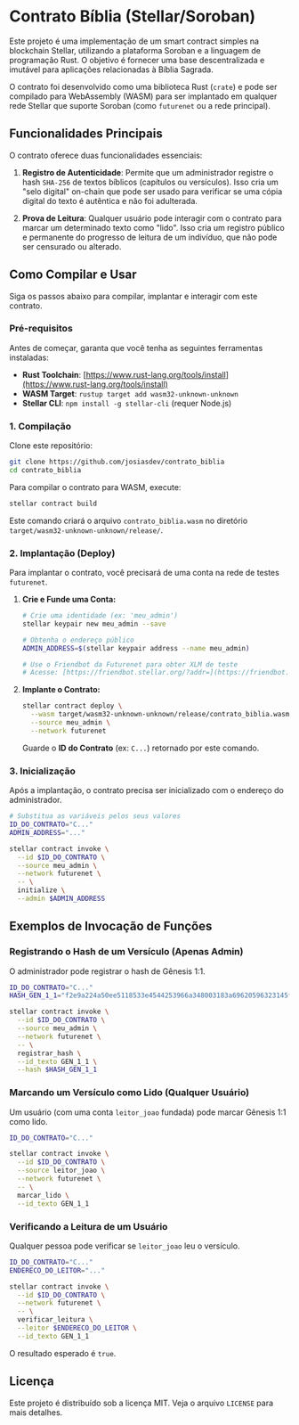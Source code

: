 # Contrato Bíblia (Stellar/Soroban)

Este projeto é uma implementação de um smart contract simples na blockchain Stellar, utilizando a plataforma Soroban e a linguagem de programação Rust. O objetivo é fornecer uma base descentralizada e imutável para aplicações relacionadas à Bíblia Sagrada.

O contrato foi desenvolvido como uma biblioteca Rust (`crate`) e pode ser compilado para WebAssembly (WASM) para ser implantado em qualquer rede Stellar que suporte Soroban (como `futurenet` ou a rede principal).

## Funcionalidades Principais

O contrato oferece duas funcionalidades essenciais:

1.  **Registro de Autenticidade**: Permite que um administrador registre o hash `SHA-256` de textos bíblicos (capítulos ou versículos). Isso cria um "selo digital" on-chain que pode ser usado para verificar se uma cópia digital do texto é autêntica e não foi adulterada.

2.  **Prova de Leitura**: Qualquer usuário pode interagir com o contrato para marcar um determinado texto como "lido". Isso cria um registro público e permanente do progresso de leitura de um indivíduo, que não pode ser censurado ou alterado.

## Como Compilar e Usar

Siga os passos abaixo para compilar, implantar e interagir com este contrato.

### Pré-requisitos

Antes de começar, garanta que você tenha as seguintes ferramentas instaladas:

* **Rust Toolchain**: [https://www.rust-lang.org/tools/install](https://www.rust-lang.org/tools/install)
* **WASM Target**: `rustup target add wasm32-unknown-unknown`
* **Stellar CLI**: `npm install -g stellar-cli` (requer Node.js)

### 1. Compilação
Clone este repositório:
```bash
git clone https://github.com/josiasdev/contrato_biblia
cd contrato_biblia
```

Para compilar o contrato para WASM, execute:

```bash
stellar contract build
```

Este comando criará o arquivo `contrato_biblia.wasm` no diretório `target/wasm32-unknown-unknown/release/`.

### 2. Implantação (Deploy)

Para implantar o contrato, você precisará de uma conta na rede de testes `futurenet`.

1.  **Crie e Funde uma Conta:**
    ```bash
    # Crie uma identidade (ex: 'meu_admin')
    stellar keypair new meu_admin --save

    # Obtenha o endereço público
    ADMIN_ADDRESS=$(stellar keypair address --name meu_admin)

    # Use o Friendbot da Futurenet para obter XLM de teste
    # Acesse: [https://friendbot.stellar.org/?addr=](https://friendbot.stellar.org/?addr=)<SEU_ENDERECO_AQUI>&network=futurenet
    ```

2.  **Implante o Contrato:**
    ```bash
    stellar contract deploy \
      --wasm target/wasm32-unknown-unknown/release/contrato_biblia.wasm \
      --source meu_admin \
      --network futurenet
    ```
    Guarde o **ID do Contrato** (ex: `C...`) retornado por este comando.

### 3. Inicialização

Após a implantação, o contrato precisa ser inicializado com o endereço do administrador.

```bash
# Substitua as variáveis pelos seus valores
ID_DO_CONTRATO="C..."
ADMIN_ADDRESS="..." 

stellar contract invoke \
  --id $ID_DO_CONTRATO \
  --source meu_admin \
  --network futurenet \
  -- \
  initialize \
  --admin $ADMIN_ADDRESS
```

## Exemplos de Invocação de Funções

### Registrando o Hash de um Versículo (Apenas Admin)

O administrador pode registrar o hash de Gênesis 1:1.

```bash
ID_DO_CONTRATO="C..."
HASH_GEN_1_1="f2e9a224a50ee5118533e4544253966a348003183a69620596323145f15a201b"

stellar contract invoke \
  --id $ID_DO_CONTRATO \
  --source meu_admin \
  --network futurenet \
  -- \
  registrar_hash \
  --id_texto GEN_1_1 \
  --hash $HASH_GEN_1_1
```

### Marcando um Versículo como Lido (Qualquer Usuário)

Um usuário (com uma conta `leitor_joao` fundada) pode marcar Gênesis 1:1 como lido.

```bash
ID_DO_CONTRATO="C..."

stellar contract invoke \
  --id $ID_DO_CONTRATO \
  --source leitor_joao \
  --network futurenet \
  -- \
  marcar_lido \
  --id_texto GEN_1_1
```

### Verificando a Leitura de um Usuário

Qualquer pessoa pode verificar se `leitor_joao` leu o versículo.

```bash
ID_DO_CONTRATO="C..."
ENDERECO_DO_LEITOR="..."

stellar contract invoke \
  --id $ID_DO_CONTRATO \
  --network futurenet \
  -- \
  verificar_leitura \
  --leitor $ENDERECO_DO_LEITOR \
  --id_texto GEN_1_1
```
O resultado esperado é `true`.


## Licença

Este projeto é distribuído sob a licença MIT. Veja o arquivo `LICENSE` para mais detalhes.